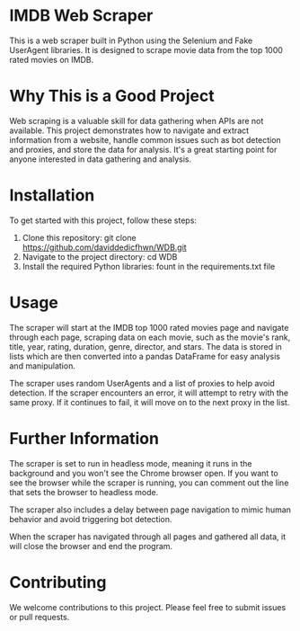 # IMDB Web Scraper
This is a web scraper built in Python using the Selenium and Fake UserAgent libraries. It is designed to scrape movie data from the top 1000 rated movies on IMDB.
# Why This is a Good Project
Web scraping is a valuable skill for data gathering when APIs are not available. This project demonstrates how to navigate and extract information from a website, handle common issues such as bot detection and proxies, and store the data for analysis. It's a great starting point for anyone interested in data gathering and analysis.
# Installation
To get started with this project, follow these steps:
1. Clone this repository: git clone https://github.com/daviddedicfhwn/WDB.git
2. Navigate to the project directory: cd WDB
3. Install the required Python libraries: fount in the requirements.txt file

# Usage
The scraper will start at the IMDB top 1000 rated movies page and navigate through each page, scraping data on each movie, such as the movie's rank, title, year, rating, duration, genre, director, and stars. The data is stored in lists which are then converted into a pandas DataFrame for easy analysis and manipulation.

The scraper uses random UserAgents and a list of proxies to help avoid detection. If the scraper encounters an error, it will attempt to retry with the same proxy. If it continues to fail, it will move on to the next proxy in the list.
# Further Information
The scraper is set to run in headless mode, meaning it runs in the background and you won't see the Chrome browser open. If you want to see the browser while the scraper is running, you can comment out the line that sets the browser to headless mode.

The scraper also includes a delay between page navigation to mimic human behavior and avoid triggering bot detection.

When the scraper has navigated through all pages and gathered all data, it will close the browser and end the program.
# Contributing
We welcome contributions to this project. Please feel free to submit issues or pull requests.
